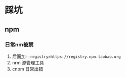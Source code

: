 # 踩坑

## npm

### 日常nm被禁

1. 后面加`--registry=https://registry.npm.taobao.org`
2. nrm 源管理工具
3. cnpm 日常出错
